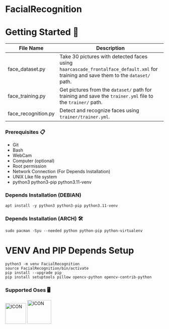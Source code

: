 # FacialRecognition

# Getting Started 🚀

| File Name           | Description                                                                                                                      |
|---------------------|----------------------------------------------------------------------------------------------------------------------------------|
| face_dataset.py     | Take 30 pictures with detected faces using `haarcascade_frontalface_default.xml` for training and save them to the `dataset/` path. |
| face_training.py    | Get pictures from the `dataset/` path for training and save the `trainer.yml` file to the `trainer/` path.                          |
| face_recognition.py | Detect and recognize faces using `trainer/trainer.yml`.

### Prerequisites 📋

- Git
- Bash
- WebCam
- Computer (optional)
- Root permission
- Network Connection (For Depends Installation)
- UNIX Like file system
- python3 python3-pip python3.11-venv

### Depends Installation (DEBIAN)

    apt install -y python3 python3-pip python3.11-venv

### Depends Installation (ARCH) 🛠️

    sudo pacman -Syu --needed python python-pip python-virtualenv

# VENV And PIP Depends Setup

    python3 -m venv FacialRecognition
    source FacialRecognition/bin/activate
    pip install --upgrade pip
    pip install setuptools pillow opencv-python opencv-contrib-python

### Supported Oses 🖥️

<img width="66px" src="https://github.com/ProjectHostingTool/PHT/assets/83769871/53eec4ac-2e9c-41a1-9210-d009a5553c56" alt="ICON">
<img width="76px" src="https://github.com/ProjectHostingTool/PHT/assets/83769871/e15238d7-4a0e-47ea-a4d5-a0016000722b" alt="ICON">
